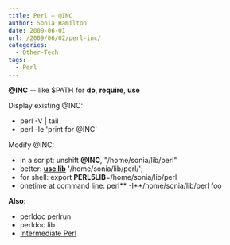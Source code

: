 ```yaml
---
title: Perl – @INC
author: Sonia Hamilton
date: 2009-06-01
url: /2009/06/02/perl-inc/
categories:
  - Other-Tech
tags:
  - Perl
---
```

**@INC** -- like $PATH for **do**, **require**, **use**

<!--more-->

Display existing @INC:

  * perl -V | tail
  * perl -le 'print for @INC'

Modify @INC:

  * in a script: unshift **@INC**, "/home/sonia/lib/perl"
  * better: [**use lib**][1] '/home/sonia/lib/perl/';
  * for shell: export **PERL5LIB**=/home/sonia/lib/perl
  * onetime at command line: perl** -I**/home/sonia/lib/perl foo

**Also:**

  * perldoc perlrun
  * perldoc lib
  * [Intermediate Perl][2]

 [1]: http://perldoc.perl.org/lib.html
 [2]: http://oreilly.com/catalog/9780596102067/
